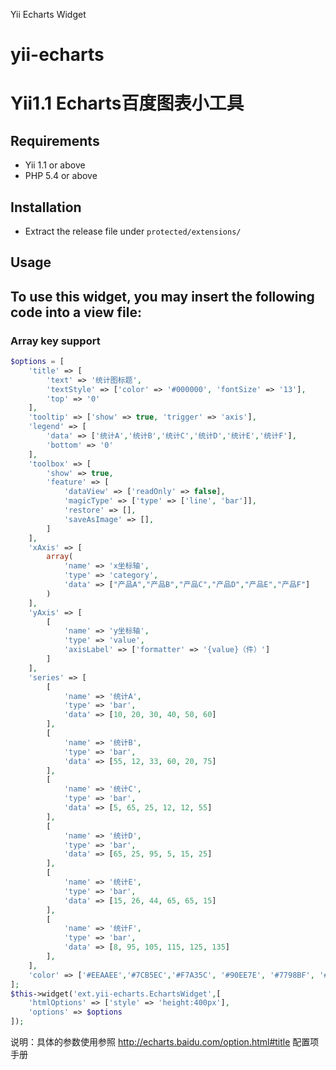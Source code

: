 Yii Echarts Widget
# yii-echarts
Yii1.1 Echarts百度图表小工具
======================================================

Requirements
------------

* Yii 1.1 or above
* PHP 5.4 or above


Installation
-------------

* Extract the release file under `protected/extensions/`


Usage
-----

To use this widget, you may insert the following code into a view file:
-----

### Array key support
```php
$options = [
    'title' => [
        'text' => '统计图标题',
        'textStyle' => ['color' => '#000000', 'fontSize' => '13'],
        'top' => '0'
    ],
    'tooltip' => ['show' => true, 'trigger' => 'axis'],
    'legend' => [
        'data' => ['统计A','统计B','统计C','统计D','统计E','统计F'],
        'bottom' => '0'
    ],
    'toolbox' => [
        'show' => true,
        'feature' => [
            'dataView' => ['readOnly' => false],
            'magicType' => ['type' => ['line', 'bar']],
            'restore' => [],
            'saveAsImage' => [],
        ]
    ],
    'xAxis' => [
        array(
            'name' => 'x坐标轴',
            'type' => 'category',
            'data' => ["产品A","产品B","产品C","产品D","产品E","产品F"]
        )
    ],
    'yAxis' => [
        [
            'name' => 'y坐标轴',
            'type' => 'value',
            'axisLabel' => ['formatter' => '{value}（件）']
        ]
    ],
    'series' => [
        [
            'name' => '统计A',
            'type' => 'bar',
            'data' => [10, 20, 30, 40, 50, 60]
        ],
        [
            'name' => '统计B',
            'type' => 'bar',
            'data' => [55, 12, 33, 60, 20, 75]
        ],
        [
            'name' => '统计C',
            'type' => 'bar',
            'data' => [5, 65, 25, 12, 12, 55]
        ],
        [
            'name' => '统计D',
            'type' => 'bar',
            'data' => [65, 25, 95, 5, 15, 25]
        ],
        [
            'name' => '统计E',
            'type' => 'bar',
            'data' => [15, 26, 44, 65, 65, 15]
        ],
        [
            'name' => '统计F',
            'type' => 'bar',
            'data' => [8, 95, 105, 115, 125, 135]
        ],
    ],
    'color' => ['#EEAAEE','#7CB5EC','#F7A35C', '#90EE7E', '#7798BF', '#FF0066', '#AAEEEE', '#bda29a','#6e7074', '#546570', '#c4ccd3']
];
$this->widget('ext.yii-echarts.EchartsWidget',[
    'htmlOptions' => ['style' => 'height:400px'],
    'options' => $options
]);
```

说明：具体的参数使用参照 http://echarts.baidu.com/option.html#title 配置项手册
